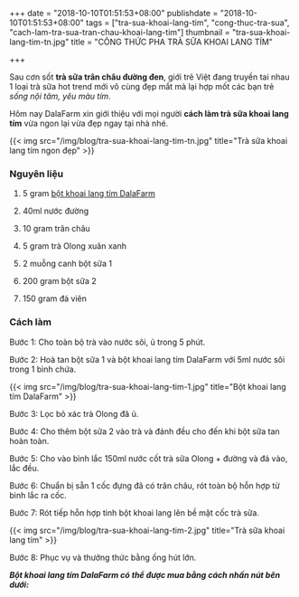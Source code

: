 +++
date = "2018-10-10T01:51:53+08:00"
publishdate = "2018-10-10T01:51:53+08:00"
tags = ["tra-sua-khoai-lang-tim", "cong-thuc-tra-sua", "cach-lam-tra-sua-tran-chau-khoai-lang-tim"]
thumbnail = "tra-sua-khoai-lang-tim-tn.jpg"
title = "CÔNG THỨC PHA TRÀ SỮA KHOAI LANG TÍM"

+++

Sau cơn sốt **trà sữa trân châu đường đen**, giới trẻ Việt đang truyền tai nhau 1 loại trà sữa hot trend mới vô cùng đẹp mắt mà lại hợp mốt các bạn trẻ _sống nội tâm, yêu màu tím_.

Hôm nay DalaFarm xin giới thiệu với mọi người **cách làm trà sữa khoai lang tím** vừa ngon lại vừa đẹp ngay tại nhà nhé.

{{< img src="/img/blog/tra-sua-khoai-lang-tim-tn.jpg" title="Trà sữa khoai lang tím ngon đẹp" >}}

### Nguyên liệu

1. 5 gram [bột khoai lang tím DalaFarm](/san-pham/bột-khoai-lang-tím-50g/)

5. 40ml nước đường

6. 10 gram trân châu

7. 5 gram trà Olong xuân xanh

8. 2 muỗng canh bột sữa 1
   
9. 200 gram bột sữa 2

10. 150 gram đá viên

### Cách làm

Bước 1: Cho toàn bộ trà vào nước sôi, ủ trong 5 phút.

Bước 2: Hoà tan bột sữa 1 và bột khoai lang tím DalaFarm với 5ml nước sôi trong 1 bình chứa.

{{< img src="/img/blog/tra-sua-khoai-lang-tim-1.jpg" title="Bột khoai lang tím DalaFarm" >}}

Bước 3: Lọc bỏ xác trà Olong đã ủ.

Bước 4: Cho thêm bột sữa 2 vào trà và đánh đều cho đến khi bột sữa tan hoàn toàn.

Bước 5: Cho vào bình lắc 150ml nước cốt trà sữa Olong + đường và đá vào, lắc đều.

Bước 6: Chuẩn bị sẵn 1 cốc đựng đã có trân châu, rót toàn bộ hỗn hợp từ bình lắc ra cốc.

Bước 7: Rót tiếp hỗn hợp tinh bột khoai lang lên bề mặt cốc trà sữa.

{{< img src="/img/blog/tra-sua-khoai-lang-tim-2.jpg" title="Trà sữa khoai lang tím" >}}

Bước 8: Phục vụ và thưởng thức bằng ống hút lớn.

_**Bột khoai lang tím DalaFarm có thể được mua bằng cách nhấn nút bên dưới:**_ 

